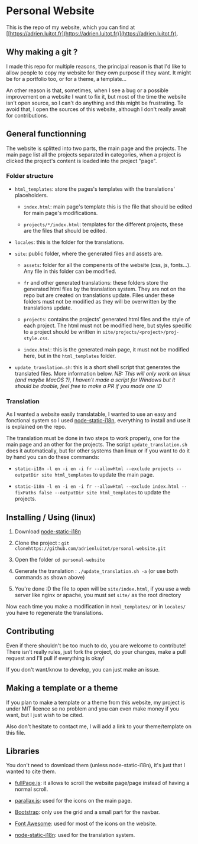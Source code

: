 # Personal Website

This is the repo of my website, which you can find at [[https://adrien.luitot.fr](https://adrien.luitot.fr)](https://adrien.luitot.fr).

## Why making a git ?

I made this repo for multiple reasons, the principal reason is that I'd like to allow people to copy my website for they own purpose if they want. It might be for a portfolio too, or for a theme, a template...

An other reason is that, sometimes, when I see a bug or a possible improvement on a website I want to fix it, but most of the time the website isn't open source, so I can't do anything and this might be frustrating. To avoid that, I open the sources of this website, although I don't really await for contributions.

## General functionning

The website is splitted into two parts, the main page and the projects. The main page list all the projects separated in categories, when a project is clicked the project's content is loaded into the project "page".

### Folder structure

- `html_templates`: store the pages's templates with the translations' placeholders.
  
  - `index.html`: main page's template this is the file that should be edited for main page's modifications.
  
  - `projects/*/index.html`: templates for the different projects, these are the files that should be edited.

- `locales`: this is the folder for the translations.

- `site`: public folder, where the generated files and assets are.
  
  - `assets`: folder for all the compenents of the website (css, js, fonts...). Any file in this folder can be modified.
  
  - `fr` and other generated translations: these folders store the generated html files by the translation system. They are not on the repo but are created on translations update. Files under these folders must not be modified as they will be overwritten by the translations update. 
  
  - `projects`: contains the projects' generated html files and the style of each project. The html must not be modified here, but styles specific to a project should be written in `site/projects/<project>/proj-style.css`.
  
  - `index.html`: this is the generated main page, it must not be modified here, but in the `html_templates` folder.

-  `update_translation.sh`: this is a short shell script that generates the translated files. More information below. *NB: This will only work on linux (and maybe MacOS ?), I haven't made a script for Windows but it should be doable, feel free to make a PR if you made one :D*

### Translation

As I wanted a website easily translatable, I wanted to use an easy and fonctional system so I used [node-static-i18n](https://github.com/claudetech/node-static-i18n), everything to install and use it is explained on the repo.

The translation must be done in two steps to work properly, one for the main page and an other for the projects. The script `update_translation.sh` does it automatically, but for other systems than linux or if you want to do it by hand you can do these commands:

- `static-i18n -l en -i en -i fr --allowHtml --exclude projects --outputDir site html_templates` to update the main page.

- `static-i18n -l en -i en -i fr --allowHtml --exclude index.html --fixPaths false --outputDir site html_templates` to update the projects.

## Installing / Using (linux)

1) Download [node-static-i18n](https://github.com/claudetech/node-static-i18n)

2) Clone the project : `git clonehttps://github.com/adrienluitot/personal-website.git`

3) Open the folder `cd personal-website`

4) Generate the translation : `./update_translation.sh -a` (or use both commands as shown above)

5) You're done :D the file to open will be `site/index.html`, if you use a web server like nginx or apache, you must set `site/` as the root directory

Now each time you make a modification in `html_templates/` or in `locales/` you have to regenerate the translations.

## Contributing

Even if there shouldn't be too much to do, you are welcome to contribute! There isn't really rules, just fork the project, do your changes, make a pull request and I'll pull if everything is okay!

If you don't want/know to develop, you can just make an issue.

## Making a template or a theme

If you plan to make a template or a theme from this website, my project is under MIT licence so no problem and you can even make money if you want, but I just wish to be cited.

Also don't hesitate to contact me, I will add a link to your theme/template on this file.

## Libraries

You don't need to download them (unless node-static-i18n), it's just that I wanted to cite them.

- [fullPage.js](https://github.com/alvarotrigo/fullPage.js): it allows to scroll the website page/page instead of having a normal scroll.

- [parallax.js](https://github.com/wagerfield/parallax): used for the icons on the main page.

- [Bootstrap](https://github.com/twbs/bootstrap): only use the grid and a small part for the navbar.

- [Font Awesome](https://github.com/FortAwesome/Font-Awesome): used for most of the icons on the website.

- [node-static-i18n](https://github.com/claudetech/node-static-i18n): used for the translation system.






















